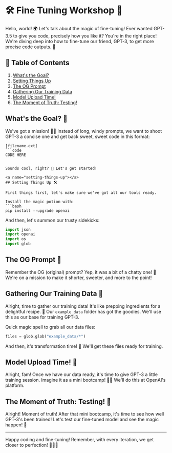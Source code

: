 # 🛠️ Fine Tuning Workshop 🎯

Hello, world! 🌍 Let's talk about the magic of fine-tuning! Ever wanted GPT-3.5 to give you code, precisely how you like it? You're in the right place! We're diving deep into how to fine-tune our friend, GPT-3, to get more precise code outputs. 🚀

## 📌 Table of Contents

1. [What's the Goal?](#whats-the-goal)
2. [Setting Things Up](#setting-things-up)
3. [The OG Prompt](#the-og-prompt)
4. [Gathering Our Training Data](#gathering-our-training-data)
5. [Model Upload Time!](#model-upload-time)
6. [The Moment of Truth: Testing!](#the-moment-of-truth)

<a name="whats-the-goal"></a>
## What's the Goal? 🎯

We've got a mission! 🕵️‍♂️ Instead of long, windy prompts, we want to shoot GPT-3 a concise one and get back sweet, sweet code in this format:
```
[filename.ext]
```code
CODE HERE
```
```

Sounds cool, right? 🤩 Let's get started!

<a name="setting-things-up"></a>
## Setting Things Up 🛠️

First things first, let's make sure we've got all our tools ready. 

Install the magic potion with:
```bash
pip install --upgrade openai
```

And then, let's summon our trusty sidekicks:
```python
import json
import openai
import os
import glob
```

<a name="the-og-prompt"></a>
## The OG Prompt 📜

Remember the OG (original) prompt? Yep, it was a bit of a chatty one! 🙊 We're on a mission to make it shorter, sweeter, and more to the point!

<a name="gathering-our-training-data"></a>
## Gathering Our Training Data 🎒

Alright, time to gather our training data! It's like prepping ingredients for a delightful recipe. 🍲 Our `example_data` folder has got the goodies. We'll use this as our base for training GPT-3.

Quick magic spell to grab all our data files:
```python
files = glob.glob("example_data/*")
```

And then, it's transformation time! 🦋 We'll get these files ready for training.

<a name="model-upload-time"></a>
## Model Upload Time! 🚀

Alright, fam! Once we have our data ready, it's time to give GPT-3 a little training session. Imagine it as a mini bootcamp! 🏋️‍♂️ We'll do this at OpenAI's platform. 

<a name="the-moment-of-truth"></a>
## The Moment of Truth: Testing! 🎉

Alright! Moment of truth! After that mini bootcamp, it's time to see how well GPT-3's been trained! Let's test our fine-tuned model and see the magic happen! 🌟

---

Happy coding and fine-tuning! Remember, with every iteration, we get closer to perfection! 🌈🎈🎉